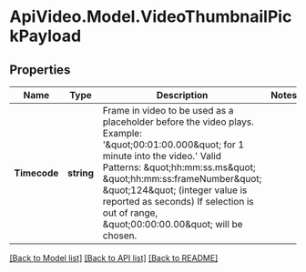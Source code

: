 # ApiVideo.Model.VideoThumbnailPickPayload

## Properties

Name | Type | Description | Notes
------------ | ------------- | ------------- | -------------
**Timecode** | **string** | Frame in video to be used as a placeholder before the video plays.  Example: &#39;\&quot;00:01:00.000\&quot; for 1 minute into the video.&#39; Valid Patterns:  \&quot;hh:mm:ss.ms\&quot; \&quot;hh:mm:ss:frameNumber\&quot; \&quot;124\&quot; (integer value is reported as seconds)  If selection is out of range, \&quot;00:00:00.00\&quot; will be chosen. | 

[[Back to Model list]](../README.md#documentation-for-models) [[Back to API list]](../README.md#documentation-for-api-endpoints) [[Back to README]](../README.md)

